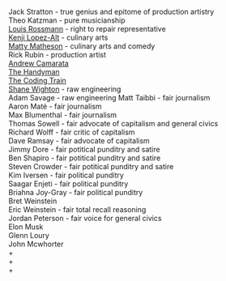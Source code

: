 <link href="../css/styles.css" rel="stylesheet" />

Jack Stratton - true genius and epitome of production artistry  
Theo Katzman - pure musicianship  
[Louis Rossmann](https://www.youtube.com/@rossmanngroup) - right to repair representative  
[Kenji Lopez-Alt](https://www.youtube.com/@JKenjiLopezAlt) - culinary arts  
[Matty Matheson](https://www.youtube.com/@mattymatheson) - culinary arts and comedy  
Rick Rubin - production artist  
[Andrew Camarata](https://www.youtube.com/@AndrewCamarata)  
[The Handyman](https://www.youtube.com/@TheHandyman1)  
[The Coding Train](https://www.youtube.com/@TheCodingTrain)  
[Shane Wighton](https://www.youtube.com/channel/UCj1VqrHhDte54oLgPG4xpuQ) - raw engineering  
Adam Savage - raw engineering
Matt Taibbi - fair journalism  
Aaron Maté - fair journalism  
Max Blumenthal - fair journalism  
Thomas Sowell - fair advocate of capitalism and general civics  
Richard Wolff - fair critic of capitalism  
Dave Ramsay - fair advocate of capitalism  
Jimmy Dore - fair potitical punditry and satire  
Ben Shapiro - fair potitical punditry and satire  
Steven Crowder - fair potitical punditry and satire  
Kim Iversen - fair political punditry  
Saagar Enjeti - fair political punditry  
Briahna Joy-Gray - fair political punditry  
Bret Weinstein  
Eric Weinstein - fair total recall reasoning  
Jordan Peterson - fair voice for general civics  
Elon Musk  
Glenn Loury  
John Mcwhorter  
+  
+  
+  

